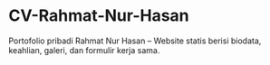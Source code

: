 # CV-Rahmat-Nur-Hasan
Portofolio pribadi Rahmat Nur Hasan – Website statis berisi biodata, keahlian, galeri, dan formulir kerja sama.
